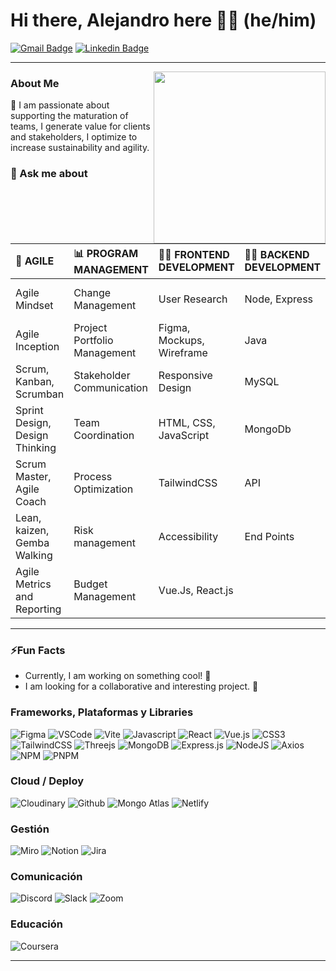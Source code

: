 # Hi there, Alejandro here 👋🙂 (he/him)

[![Gmail Badge](https://img.shields.io/badge/-GMAIL-c71610?style=flat&logo=Gmail&logoColor=white)](mailto:alejandroarends77@gmail.com "Connect via Email")
[![Linkedin Badge](https://img.shields.io/badge/-LINKEDIN-0e76a8?style=flat&logo=Linkedin&logoColor=white)](https://www.linkedin.com/in/alejandro-arends/ "Connect on LinkedIn")

---

<img src="https://res.cloudinary.com/dugjebahu/image/upload/v1706666065/Avatares/myAvatar-400x400_g752bb.png" align="right" height="275" />

### About Me 

  🚀 I am passionate about supporting the maturation of teams,
  I generate value for clients and stakeholders,
  I optimize to increase sustainability and agility.

### 💬 Ask me about
### 
| 🔄 AGILE | 📊 PROGRAM MANAGEMENT | 👩‍💻 FRONTEND DEVELOPMENT | 👩‍💻 BACKEND DEVELOPMENT | ⚡ Ai | TOOLS |
|:--------------------|:--------------------|:------------------|:---------------------|:---------------------|:------|
| Agile Mindset | Change Management |User Research | Node, Express | Prompt Engineer | Discord, Zoom, Slack |
| Agile Inception | Project Portfolio Management | Figma, Mockups, Wireframe | Java | ChatGPT | Figma |
| Scrum, Kanban, Scrumban | Stakeholder Communication | Responsive Design | MySQL | Claude | Jira, Trello |
| Sprint Design, Design Thinking | Team Coordination | HTML, CSS, JavaScript | MongoDb | Gemini | Miro |
| Scrum Master, Agile Coach | Process Optimization | TailwindCSS | API | Perplexity | Notion | 
| Lean, kaizen, Gemba Walking | Risk management | Accessibility | End Points | Copilot | Confluence |
| Agile Metrics and Reporting | Budget Management | Vue.Js, React.js |  | Hugging Face | Replit |  

 
---

### ⚡Fun Facts

 - Currently, I am working on something cool! 🌟
 - I am looking for a collaborative and interesting project. 🚀


### Frameworks, Plataformas y Libraries
![Figma](https://img.shields.io/badge/figma-%23F24E1E.svg?style=for-the-badge&logo=figma&logoColor=white)
![VSCode](https://img.shields.io/badge/VSCode-0078D4?style=for-the-badge&logo=visual%20studio%20code&logoColor=white)
![Vite](https://img.shields.io/badge/Vite-B73BFE?style=for-the-badge&logo=vite&logoColor=FFD62E)
![Javascript](https://img.shields.io/badge/JavaScript-323330?style=for-the-badge&logo=javascript&logoColor=F7DF1E)
![React](https://img.shields.io/badge/react-%2320232a.svg?style=for-the-badge&logo=react&logoColor=%2361DAFB)
![Vue.js](https://img.shields.io/badge/vuejs-%2335495e.svg?style=for-the-badge&logo=vuedotjs&logoColor=%234FC08D)
![CSS3](https://img.shields.io/badge/CSS3-1572B6?style=for-the-badge&logo=css3&logoColor=white)
![TailwindCSS](https://img.shields.io/badge/tailwindcss-%2338B2AC.svg?style=for-the-badge&logo=tailwind-css&logoColor=white)
![Threejs](https://img.shields.io/badge/threejs-black?style=for-the-badge&logo=three.js&logoColor=white)
![MongoDB](https://img.shields.io/badge/MongoDB-%234ea94b.svg?style=for-the-badge&logo=mongodb&logoColor=white)
![Express.js](https://img.shields.io/badge/express.js-%23404d59.svg?style=for-the-badge&logo=express&logoColor=%2361DAFB)
![NodeJS](https://img.shields.io/badge/node.js-6DA55F?style=for-the-badge&logo=node.js&logoColor=black)
![Axios](https://img.shields.io/badge/axios-671ddf?&style=for-the-badge&logo=axios&logoColor=white)
![NPM](https://img.shields.io/badge/NPM-%23CB3837.svg?style=for-the-badge&logo=npm&logoColor=white)
![PNPM](https://img.shields.io/badge/pnpm-%234a4a4a.svg?style=for-the-badge&logo=pnpm&logoColor=f69220)

### Cloud / Deploy
![Cloudinary](https://img.shields.io/badge/Cloudinary-3448C5?style=for-the-badge&logo=Cloudinary&logoColor=white)
![Github](https://img.shields.io/badge/GitHub%20Pages-222222?style=for-the-badge&logo=GitHub%20Pages&logoColor=white)
![Mongo Atlas](https://img.shields.io/badge/MongoDB-%234ea94b.svg?style=for-the-badge&logo=mongo_atlas&logoColor=white)
![Netlify](https://img.shields.io/badge/Netlify-00C7B7?style=for-the-badge&logo=netlify&logoColor=white)

### Gestión
![Miro](https://img.shields.io/badge/Miro-F7C922?style=for-the-badge&logo=Miro&logoColor=050036)
![Notion](https://img.shields.io/badge/Notion-000000?style=for-the-badge&logo=notion&logoColor=white)
![Jira](https://img.shields.io/badge/Jira-0052CC?style=for-the-badge&logo=Jira&logoColor=white)

### Comunicación
![Discord](https://img.shields.io/badge/Discord-5865F2?style=for-the-badge&logo=discord&logoColor=white)
![Slack](https://img.shields.io/badge/Slack-4A154B?style=for-the-badge&logo=slack&logoColor=white)
![Zoom](https://img.shields.io/badge/Zoom-2D8CFF?style=for-the-badge&logo=zoom&logoColor=white)

### Educación
![Coursera](https://img.shields.io/badge/Coursera-0056D2?style=for-the-badge&logo=Coursera&logoColor=white)

---

